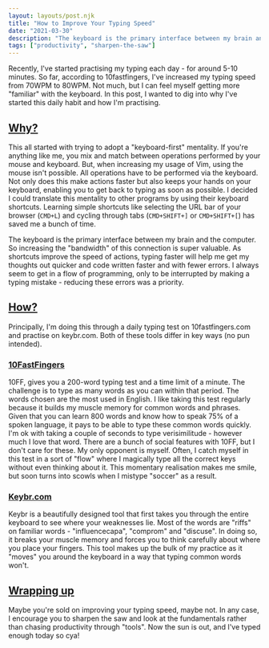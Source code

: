 ```yaml
---
layout: layouts/post.njk
title: "How to Improve Your Typing Speed"
date: "2021-03-30"
description: "The keyboard is the primary interface between my brain and the computer. So increasing the bandwidth of this connection is super valuable. In this post, I dig into why I started practising typing daily and how you can start"
tags: ["productivity", "sharpen-the-saw"]
---
```


Recently, I've started practising my typing each day - for around 5-10 minutes. So far, according to 10fastfingers, I've increased my typing speed from 70WPM to 80WPM. Not much, but I can feel myself getting more "familiar" with the keyboard. In this post, I wanted to dig into why I've started this daily habit and how I'm practising.

## [Why?](#why)

This all started with trying to adopt a "keyboard-first" mentality. If you're anything like me, you mix and match between operations performed by your mouse and keyboard. But, when increasing my usage of Vim, using the mouse isn't possible. All operations have to be performed via the keyboard. Not only does this make actions faster but also keeps your hands on your keyboard, enabling you to get back to typing as soon as possible. I decided I could translate this mentality to other programs by using their keyboard shortcuts. Learning simple shortcuts like selecting the URL bar of your browser (`CMD+L`) and cycling through tabs (`CMD+SHIFT+]` or `CMD+SHIFT+[`) has saved me a bunch of time.

The keyboard is the primary interface between my brain and the computer. So increasing the "bandwidth" of this connection is super valuable. As shortcuts improve the speed of actions, typing faster will help me get my thoughts out quicker and code written faster and with fewer errors. I always seem to get in a flow of programming, only to be interrupted by making a typing mistake - reducing these errors was a priority.

## [How?](#how)

Principally, I'm doing this through a daily typing test on 10fastfingers.com and practise on keybr.com.
Both of these tools differ in key ways (no pun intended).

### [10FastFingers](#10fastfingers)

10FF, gives you a 200-word typing test and a time limit of a minute. The challenge is to type as many words as you can within that period. The words chosen are the most used in English.
I like taking this test regularly because it builds my muscle memory for common words and phrases. Given that you can learn 800 words and know how to speak 75% of a spoken language, it pays to be able to type these common words quickly. I'm ok with taking a couple of seconds to type verisimilitude - however much I love that word.
There are a bunch of social features with 10FF, but I don't care for these. My only opponent is myself. Often, I catch myself in this test in a sort of "flow" where I magically type all the correct keys without even thinking about it. This momentary realisation makes me smile, but soon turns into scowls when I mistype "soccer" as a result.

### [Keybr.com](#keybr.com)

Keybr is a beautifully designed tool that first takes you through the entire keyboard to see where your weaknesses lie. Most of the words are "riffs" on familiar words - "influencecapa", "comprom" and "discuse". In doing so, it breaks your muscle memory and forces you to think carefully about where you place your fingers.
This tool makes up the bulk of my practice as it "moves" you around the keyboard in a way that typing common words won't.

## [Wrapping up](#wrapping-up)

Maybe you're sold on improving your typing speed, maybe not. In any case, I encourage you to sharpen the saw and look at the fundamentals rather than chasing productivity through "tools".
Now the sun is out, and I've typed enough today so cya!
